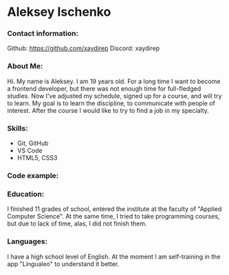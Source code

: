 # Aleksey Ischenko
### Contact information:
Github: <https://github.com/xaydirep>
Discord: xaydirep
### About Me:
Hi. My name is Aleksey. I am 19 years old. For a long time I want to become a frontend developer, but there was not enough time for full-fledged studies. Now I've adjusted my schedule, signed up for a course, and will try to learn. My goal is to learn the discipline, to communicate with people of interest. After the course I would like to try to find a job in my specialty.
### Skills:
+ Git, GitHub
+ VS Code
+ HTML5, CSS3
### Code example:
### Education:
I finished 11 grades of school, entered the institute at the faculty of "Applied Computer Science". At the same time, I tried to take programming courses, but due to lack of time, alas, I did not finish them.
### Languages:
I have a high school level of English. At the moment I am self-training in the app "Lingualeo" to understand it better.